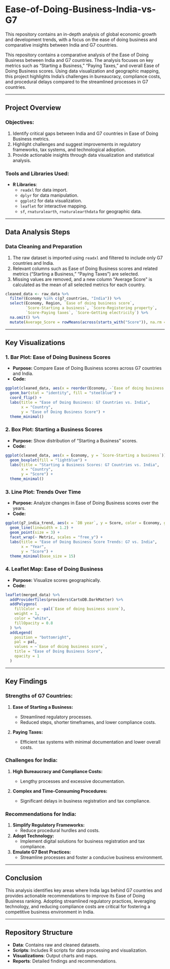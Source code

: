 # Ease-of-Doing-Business-India-vs-G7
This repository contains an in-depth analysis of global economic growth and development trends, with a focus on the ease of doing business and comparative insights between India and G7 countries.

This repository contains a comparative analysis of the Ease of Doing Business between India and G7 countries. The analysis focuses on key metrics such as “Starting a Business,” “Paying Taxes,” and overall Ease of Doing Business scores. Using data visualization and geographic mapping, this project highlights India’s challenges in bureaucracy, compliance costs, and procedural delays compared to the streamlined processes in G7 countries.

---

## Project Overview

### Objectives:
1. Identify critical gaps between India and G7 countries in Ease of Doing Business metrics.
2. Highlight challenges and suggest improvements in regulatory frameworks, tax systems, and technological adoption.
3. Provide actionable insights through data visualization and statistical analysis.

### Tools and Libraries Used:
- **R Libraries**:
  - `readxl` for data import.
  - `dplyr` for data manipulation.
  - `ggplot2` for data visualization.
  - `leaflet` for interactive mapping.
  - `sf`, `rnaturalearth`, `rnaturalearthdata` for geographic data.

---

## Data Analysis Steps

### Data Cleaning and Preparation
1. The raw dataset is imported using `readxl` and filtered to include only G7 countries and India.
2. Relevant columns such as Ease of Doing Business scores and related metrics (“Starting a Business,” “Paying Taxes”) are selected.
3. Missing values are removed, and a new column "Average Score" is calculated as the mean of all selected metrics for each country.

```r
cleaned_data <- raw_data %>%
  filter(Economy %in% c(g7_countries, "India")) %>%
  select(Economy, Region, `Ease of doing business score`,
         `Score-Starting a business`, `Score-Registering property`,
         `Score-Paying taxes`, `Score-Getting electricity`) %>%
  na.omit() %>%
  mutate(Average_Score = rowMeans(across(starts_with("Score")), na.rm = TRUE))
```

---

## Key Visualizations

### 1. Bar Plot: Ease of Doing Business Scores
- **Purpose:** Compare Ease of Doing Business scores across G7 countries and India.
- **Code:**

```r
ggplot(cleaned_data, aes(x = reorder(Economy, -`Ease of doing business score`), y = `Ease of doing business score`)) +
  geom_bar(stat = "identity", fill = "steelblue") +
  coord_flip() +
  labs(title = "Ease of Doing Business: G7 Countries vs. India",
       x = "Country",
       y = "Ease of Doing Business Score") +
  theme_minimal()
```

### 2. Box Plot: Starting a Business Scores
- **Purpose:** Show distribution of “Starting a Business” scores.
- **Code:**

```r
ggplot(cleaned_data, aes(x = Economy, y = `Score-Starting a business`)) +
  geom_boxplot(fill = "lightblue") +
  labs(title = "Starting a Business Scores: G7 Countries vs. India",
       x = "Country",
       y = "Score") +
  theme_minimal()
```

### 3. Line Plot: Trends Over Time
- **Purpose:** Analyze changes in Ease of Doing Business scores over the years.
- **Code:**

```r
ggplot(g7_india_trend, aes(x = `DB year`, y = Score, color = Economy, group = Economy)) +
  geom_line(linewidth = 1.2) +  
  geom_point(size = 3) +  
  facet_wrap(~ Metric, scales = "free_y") +  
  labs(title = "Ease of Doing Business Score Trends: G7 vs. India",
       x = "Year",
       y = "Score") +
  theme_minimal(base_size = 15)
```

### 4. Leaflet Map: Ease of Doing Business
- **Purpose:** Visualize scores geographically.
- **Code:**

```r
leaflet(merged_data) %>%
  addProviderTiles(providers$CartoDB.DarkMatter) %>%
  addPolygons(
    fillColor = ~pal(`Ease of doing business score`),  
    weight = 1,
    color = "white",  
    fillOpacity = 0.8
  ) %>%
  addLegend(
    position = "bottomright",
    pal = pal,
    values = ~`Ease of doing business score`,
    title = "Ease of Doing Business Score",
    opacity = 1
  )
```

---

## Key Findings

### Strengths of G7 Countries:
1. **Ease of Starting a Business:**
   - Streamlined regulatory processes.
   - Reduced steps, shorter timeframes, and lower compliance costs.

2. **Paying Taxes:**
   - Efficient tax systems with minimal documentation and lower overall costs.

### Challenges for India:
1. **High Bureaucracy and Compliance Costs:**
   - Lengthy processes and excessive documentation.

2. **Complex and Time-Consuming Procedures:**
   - Significant delays in business registration and tax compliance.

### Recommendations for India:
1. **Simplify Regulatory Frameworks:**
   - Reduce procedural hurdles and costs.
2. **Adopt Technology:**
   - Implement digital solutions for business registration and tax compliance.
3. **Emulate G7 Best Practices:**
   - Streamline processes and foster a conducive business environment.

---

## Conclusion
This analysis identifies key areas where India lags behind G7 countries and provides actionable recommendations to improve its Ease of Doing Business ranking. Adopting streamlined regulatory practices, leveraging technology, and reducing compliance costs are critical for fostering a competitive business environment in India.

---

## Repository Structure
- **Data**: Contains raw and cleaned datasets.
- **Scripts**: Includes R scripts for data processing and visualization.
- **Visualizations**: Output charts and maps.
- **Reports**: Detailed findings and recommendations.

